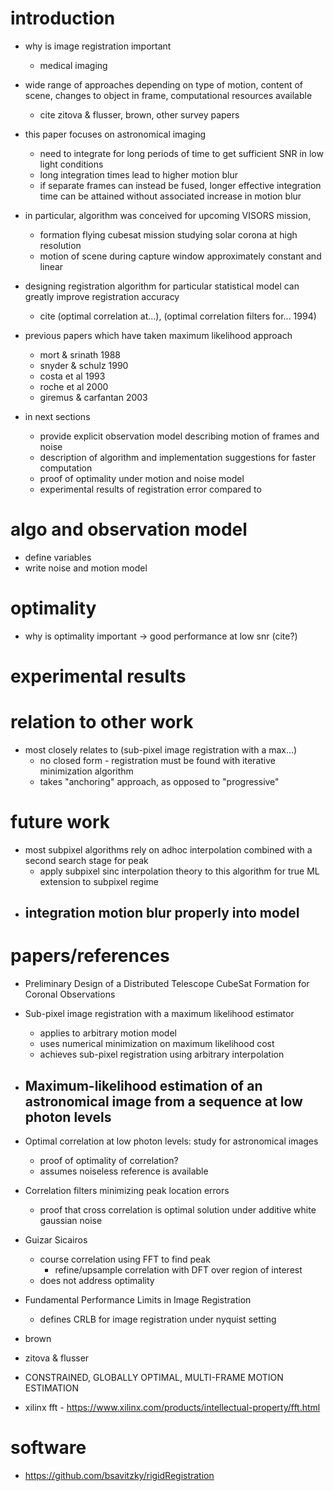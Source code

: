 # introduction

  - why is image registration important
    - medical imaging
  - wide range of approaches depending on type of motion, content of scene, changes to object in frame, computational resources available
    - cite zitova & flusser, brown, other survey papers
    
  - this paper focuses on astronomical imaging
    - need to integrate for long periods of time to get sufficient SNR in low light conditions
    - long integration times lead to higher motion blur
    - if separate frames can instead be fused, longer effective integration time can be attained without associated increase in motion blur
    
  - in particular, algorithm was conceived for upcoming VISORS mission, 
    - formation flying cubesat mission studying solar corona at high resolution
    - motion of scene during capture window approximately constant and linear
    
  - designing registration algorithm for particular statistical model can greatly improve registration accuracy
    - cite (optimal correlation at...), (optimal correlation filters for... 1994)
    
  - previous papers which have taken maximum likelihood approach
    - mort & srinath 1988
    - snyder & schulz 1990
    - costa et al 1993
    - roche et al 2000
    - giremus & carfantan 2003
    
  - in next sections
    - provide explicit observation model describing motion of frames and noise
    - description of algorithm and implementation suggestions for faster computation
    - proof of optimality under motion and noise model
    - experimental results of registration error compared to 
    
# algo and observation model

- define variables
- write noise and motion model




# optimality

- why is optimality important -> good performance at low snr (cite?)

# experimental results

# relation to other work

- most closely relates to (sub-pixel image registration with a max...)
  - no closed form - registration must be found with iterative minimization algorithm
  - takes "anchoring" approach, as opposed to "progressive"

# future work

- most subpixel algorithms rely on adhoc interpolation combined with a second search stage for peak
  - apply subpixel sinc interpolation theory to this algorithm for true ML extension to subpixel regime
- integration motion blur properly into model
  - 



# papers/references

- Preliminary Design of a Distributed Telescope CubeSat Formation for Coronal Observations

- Sub-pixel image registration with a maximum likelihood estimator
  - applies to arbitrary motion model
  - uses numerical minimization on maximum likelihood cost
  - achieves sub-pixel registration using arbitrary interpolation
  
- Maximum-likelihood estimation of an astronomical image from a sequence at low photon levels 
  - 
  
- Optimal correlation at low photon levels: study for astronomical images
  - proof of optimality of correlation?
  - assumes noiseless reference is available
  
- Correlation filters minimizing peak location errors
  - proof that cross correlation is optimal solution under additive white gaussian noise
  
- Guizar Sicairos
  - course correlation using FFT to find peak
    - refine/upsample correlation with DFT over region of interest
  - does not address optimality
      
- Fundamental Performance Limits in Image Registration
  - defines CRLB for image registration under nyquist setting
  
- brown
- zitova & flusser

- CONSTRAINED, GLOBALLY OPTIMAL, MULTI-FRAME MOTION ESTIMATION
  
- xilinx fft - https://www.xilinx.com/products/intellectual-property/fft.html
  
       
# software

- https://github.com/bsavitzky/rigidRegistration
